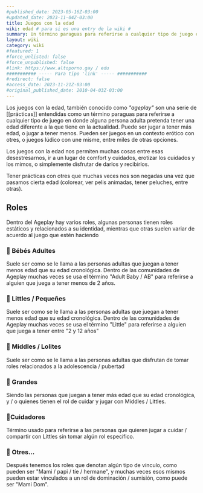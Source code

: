 ```yaml
---
#published_date: 2023-05-16Z-03:00
#updated_date: 2023-11-04Z-03:00
title: Juegos con la edad
wiki: edad # para si es una entry de la wiki #
summary: Un término paraguas para referirse a cualquier tipo de juego en donde alguna persona adulta pretenda tener una edad diferente a la que tiene en la actualidad.
layout: wiki
category: wiki
#featured: 1
#force_unlisted: false
#force_unpublished: false
#link: https://www.altoporno.gay / edu
########### ----- Para tipo 'link' ----- ###########
#redirect: false
#access_date: 2023-11-21Z-03:00
#original_published_date: 2010-04-03Z-03:00
---
```


Los juegos con la edad, también conocido como _"ageplay"_ son una serie de [[prácticas]] entendidas como un término paraguas para referirse a cualquier tipo de juego en donde alguna persona adulta pretenda tener una edad diferente a la que tiene en la actualidad. Puede ser jugar a tener más edad, o jugar a tener menos. Pueden ser juegos en un contexto erótico con otres, o juegos lúdico con une misme, entre miles de otras opciones.

Los juegos con la edad nos permiten muchas cosas entre esas desestresarnos, ir a un lugar de comfort y cuidados, erotizar los cuidados y los mimos, o simplemente disfrutar de darlos y recibirlos.

Tener prácticas con otres que muchas veces nos son negadas una vez que pasamos cierta edad (colorear, ver pelis animadas, tener peluches, entre otras).

## Roles

Dentro del Ageplay hay varios roles, algunas personas tienen roles estáticos y relacionados a su identidad, mientras que otras suelen variar de acuerdo al juego que estén haciendo

### 🍭 Bébés Adultes

Suele ser como se le llama a las personas adultas que juegan a tener menos edad que su edad cronológica. Dentro de las comunidades de Ageplay muchas veces se usa el término "Adult Baby / AB" para referirse a alguien que juega a tener menos de 2 años.

### 🎀 Littles / Pequeñes

Suele ser como se le llama a las personas adultas que juegan a tener menos edad que su edad cronológica. Dentro de las comunidades de Ageplay muchas veces se usa el término "Little" para referirse a alguien que juega a tener entre "2 y 12 años"

### 🍦 Middles / Lolites

Suele ser como se le llama a las personas adultas que disfrutan de tomar roles relacionados a la adolescencia / pubertad

### 💟 Grandes

Siendo las personas que juegan a tener más edad que su edad cronológica, y / o quienes tienen el rol de cuidar y jugar con Middles / Littles.

### 🍼Cuidadores

Término usado para referirse a las personas que quieren jugar a cuidar / compartir con Littles sin tomar algún rol específico.

### 🧸 Otres...

Después tenemos los roles que denotan algún tipo de vínculo, como pueden ser "Mami / papi / tíe / hermane", y muchas veces esos mismos pueden estar vinculados a un rol de dominación / sumisión, como puede ser "Mami Dom".
